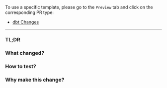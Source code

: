 
To use a specific template, please go to the `Preview` tab and click on the corresponding PR type:

* [dbt Changes](?expand=1&template=dbt_template.md)

-------


### TL;DR



### What changed?



### How to test?



### Why make this change?

